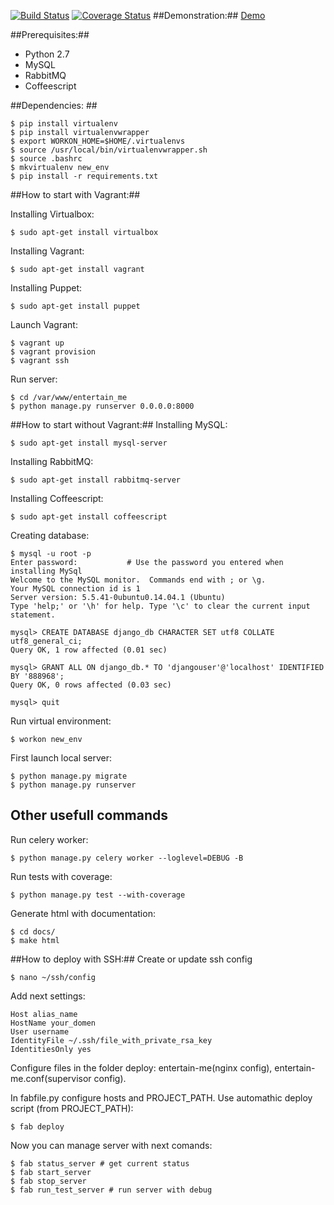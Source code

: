 [![Build Status](https://travis-ci.org/Crystalnix/entertain-me.svg)](https://travis-ci.org/Crystalnix/entertain-me)
[![Coverage Status](https://coveralls.io/repos/Crystalnix/entertain-me/badge.svg?branch=travis)](https://coveralls.io/r/Crystalnix/entertain-me?branch=travis)
##Demonstration:##
[Demo](http://entertain-me.crystalnix.com)

##Prerequisites:##
- Python 2.7
- MySQL
- RabbitMQ
- Coffeescript

##Dependencies: ##
``` 
$ pip install virtualenv 
$ pip install virtualenvwrapper 
$ export WORKON_HOME=$HOME/.virtualenvs
$ source /usr/local/bin/virtualenvwrapper.sh
$ source .bashrc
$ mkvirtualenv new_env 
$ pip install -r requirements.txt 
```
##How to start with Vagrant:##

Installing Virtualbox:
```
$ sudo apt-get install virtualbox
```
Installing Vagrant:
```
$ sudo apt-get install vagrant
```
Installing Puppet:
```
$ sudo apt-get install puppet
```
Launch Vagrant:
```
$ vagrant up
$ vagrant provision
$ vagrant ssh
```
Run server:
```
$ cd /var/www/entertain_me
$ python manage.py runserver 0.0.0.0:8000
```
##How to start without Vagrant:##
Installing MySQL:
```
$ sudo apt-get install mysql-server
```
Installing RabbitMQ:
```
$ sudo apt-get install rabbitmq-server
```
Installing Coffeescript:
```
$ sudo apt-get install coffeescript
```
Creating database:
``` 
$ mysql -u root -p
Enter password:           # Use the password you entered when installing MySql
Welcome to the MySQL monitor.  Commands end with ; or \g.
Your MySQL connection id is 1
Server version: 5.5.41-0ubuntu0.14.04.1 (Ubuntu)
Type 'help;' or '\h' for help. Type '\c' to clear the current input statement.

mysql> CREATE DATABASE django_db CHARACTER SET utf8 COLLATE utf8_general_ci;
Query OK, 1 row affected (0.01 sec)

mysql> GRANT ALL ON django_db.* TO 'djangouser'@'localhost' IDENTIFIED BY '888968';
Query OK, 0 rows affected (0.03 sec)

mysql> quit
```
Run virtual environment:
```
$ workon new_env
```
First launch local server:
```
$ python manage.py migrate
$ python manage.py runserver
```
## Other usefull commands ##
Run celery worker:
```
$ python manage.py celery worker --loglevel=DEBUG -B
```
Run tests with coverage:
```
$ python manage.py test --with-coverage
```
Generate html with documentation:
```
$ cd docs/
$ make html
```
##How to deploy with SSH:##
Create or update ssh config
```
$ nano ~/ssh/config
```
Add next settings:
```
Host alias_name
HostName your_domen
User username
IdentityFile ~/.ssh/file_with_private_rsa_key
IdentitiesOnly yes
```

Configure files in the folder deploy: entertain-me(nginx config), entertain-me.conf(supervisor config). 

In fabfile.py configure hosts and PROJECT_PATH. Use automathic deploy script (from PROJECT_PATH): 
```
$ fab deploy
```
Now you can manage server with next comands:
```
$ fab status_server # get current status
$ fab start_server 
$ fab stop_server
$ fab run_test_server # run server with debug
```
